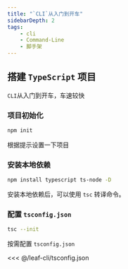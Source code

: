 ```yaml
---
title: "`CLI`从入门到开车"
sidebarDepth: 2
tags: 
    - cli
    - Command-Line
    - 脚手架
---
```



## 搭建 `TypeScript` 项目

`CLI`从入门到开车，车速较快

### 项目初始化

```bash
npm init
```

根据提示设置一下项目

### 安装本地依赖

```bash
npm install typescript ts-node -D
```

安装本地依赖后，可以使用 `tsc` 转译命令。

### 配置 `tsconfig.json`

```bash
tsc --init
```

按需配置 `tsconfig.json`

<<< @/leaf-cli/tsconfig.json
